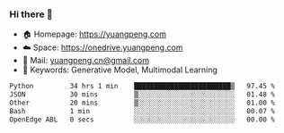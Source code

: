 ### Hi there 👋

- 🏠 Homepage: https://yuangpeng.com
- ☁️ Space: https://onedrive.yuangpeng.com
- 📧 Mail: yuangpeng.cn@gmail.com
- 🌅 Keywords: Generative Model, Multimodal Learning

<!--
**yuangpeng/yuangpeng** is a ✨ _special_ ✨ repository because its `README.md` (this file) appears on your GitHub profile.

Here are some ideas to get you started:

- 🔭 I’m currently working on ...
- 🌱 I’m currently learning ...
- 👯 I’m looking to collaborate on ...
- 🤔 I’m looking for help with ...
- 💬 Ask me about ...
- 📫 How to reach me: ...
- 😄 Pronouns: ...
- ⚡ Fun fact: ...
-->

<!--START_SECTION:waka-->

```txt
Python         34 hrs 1 min    ████████████████████████▒   97.45 %
JSON           30 mins         ▒░░░░░░░░░░░░░░░░░░░░░░░░   01.48 %
Other          20 mins         ▒░░░░░░░░░░░░░░░░░░░░░░░░   01.00 %
Bash           1 min           ░░░░░░░░░░░░░░░░░░░░░░░░░   00.07 %
OpenEdge ABL   0 secs          ░░░░░░░░░░░░░░░░░░░░░░░░░   00.00 %
```

<!--END_SECTION:waka-->
